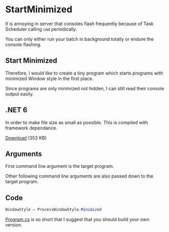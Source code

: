 # StartMinimized

It is annoying in server that consoles flash frequently because of Task Scheduler calling `cmd` periodically.

You can only either run your batch in background totally or endure the console flashing.

## Start Minimized

Therefore, I would like to create a tiny program which starts programs with minimized Window style in the first place.

Since programs are only minimized not hidden, I can still read their console output easily.

## .NET 6

In order to make file size as small as possible. This is compiled with framework dependance.

[Download](https://github.com/tommy-iasia/StartMinimized/blob/main/StartMinimized/bin/Release/net6.0-windows/publish/win-x64/StartMinimized.exe) (353 KB)

## Arguments

First command line argument is the target program.

Other following command line arguments are also passed down to the target program.

## Code

```C#
WindowStyle = ProcessWindowStyle.Minimized
```

[Program.cs](StartMinimized/Program.cs) is so short that I suggest that you should build your own version.
